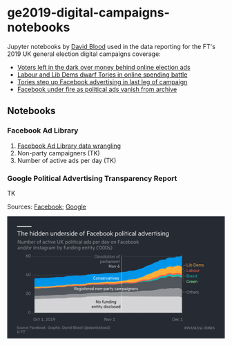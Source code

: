 # ge2019-digital-campaigns-notebooks

Jupyter notebooks by [David Blood](https://twitter.com/davidcblood) used in the data reporting for the FT's 2019 UK general election digital campaigns coverage:

- [Voters left in the dark over money behind online election ads](https://www.ft.com/content/f42f9aa2-16ba-11ea-8d73-6303645ac406)
- [Labour and Lib Dems dwarf Tories in online spending battle](https://www.ft.com/content/6a5d2a88-1075-11ea-a7e6-62bf4f9e548a)
- [Tories step up Facebook advertising in last leg of campaign](https://www.ft.com/content/c1358d62-1522-11ea-9ee4-11f260415385)
- [Facebook under fire as political ads vanish from archive](https://www.ft.com/content/e6fb805e-1b78-11ea-97df-cc63de1d73f4)

## Notebooks

### Facebook Ad Library

1. [Facebook Ad Library data wrangling](https://nbviewer.jupyter.org/github/ft-interactive/ge2019-digital-campaigns-notebooks/blob/master/facebook-ad-library/01-wrangle-ad-library-data.ipynb)
2. Non-party campaigners (TK)
3. Number of active ads per day (TK)

### Google Political Advertising Transparency Report

TK

Sources: [Facebook](https://www.facebook.com/ads/library/api); [Google](https://transparencyreport.google.com/political-ads/home)

![facebook-ads.png](facebook-ads.png)
